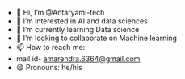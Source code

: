 - 👋 Hi, I’m @Antaryami-tech
- 👀 I’m interested in AI and data sciences
- 🌱 I’m currently learning Data science
- 💞️ I’m looking to collaborate on Machine learning
- 📫 How to reach me:
- mail id- amarendra.6364@gmail.com
- 😄 Pronouns: he/his

<!---
Antaryami-tech/Antaryami-tech is a ✨ special ✨ repository because its `README.md` (this file) appears on your GitHub profile.
You can click the Preview link to take a look at your changes.
--->
